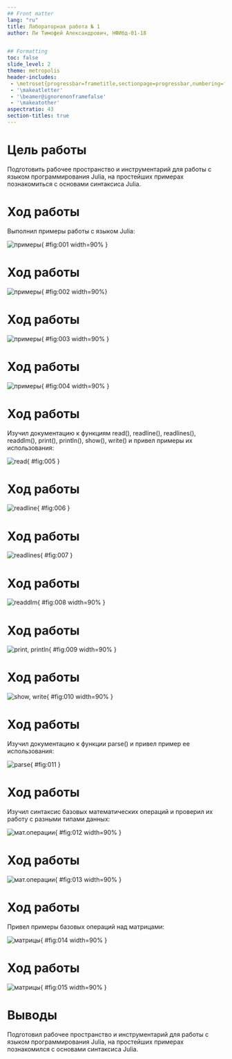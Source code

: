 ```yaml
---
## Front matter
lang: "ru"
title: Лабораторная работа № 1
author: Ли Тимофей Александрович, НФИбд-01-18


## Formatting
toc: false
slide_level: 2
theme: metropolis
header-includes: 
 - \metroset{progressbar=frametitle,sectionpage=progressbar,numbering=fraction}
 - '\makeatletter'
 - '\beamer@ignorenonframefalse'
 - '\makeatother'
aspectratio: 43
section-titles: true
---
```



# Цель работы

Подготовить рабочее пространство и инструментарий для работы с языком программирования Julia, на простейших примерах познакомиться с основами синтаксиса Julia. 

# Ход работы

Выполнил примеры работы с языком Julia:

![примеры](images/1.png){ #fig:001 width=90% }

# Ход работы

![примеры](images/2.png){ #fig:002 width=90%}

# Ход работы

![примеры](images/3.png){ #fig:003 width=90% }

# Ход работы

![примеры](images/4.png){ #fig:004 width=90% }

# Ход работы

Изучил документацию к функциям read(), readline(), readlines(), readdlm(), print(), println(), show(), write() и привел примеры их использования:

![read](images/5.png){ #fig:005 }

# Ход работы

![readline](images/6.png){ #fig:006 }

# Ход работы

![readlines](images/7.png){ #fig:007 }

# Ход работы

![readdlm](images/8.png){ #fig:008 width=90% }

# Ход работы

![print, println](images/9.png){ #fig:009 width=90% }

# Ход работы

![show, write](images/10.png){ #fig:010 width=90% }

# Ход работы

Изучил документацию к функции parse() и привел пример ее использования:

![parse](images/11.png){ #fig:011 }

# Ход работы

Изучил синтаксис базовых математических операций и проверил их работу с разными типами данных:

![мат.операции](images/12.png){ #fig:012 width=90% }

# Ход работы

![мат.операции](images/13.png){ #fig:013 width=90% }

# Ход работы

Привел примеры базовых операций над матрицами:

![матрицы](images/14.png){ #fig:014 width=90% }

# Ход работы

![матрицы](images/15.png){ #fig:015 width=90% }

# Выводы

Подготовил рабочее пространство и инструментарий для работы с языком программирования Julia, на простейших примерах познакомился с основами синтаксиса Julia.